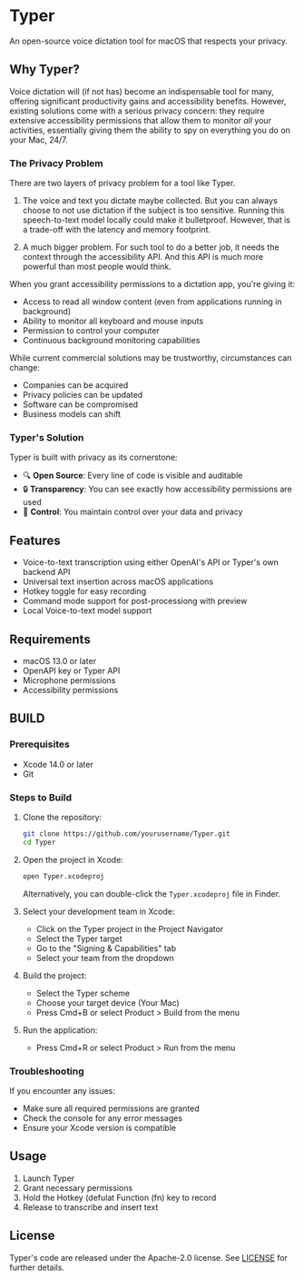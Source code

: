# Typer

An open-source voice dictation tool for macOS that respects your privacy.

## Why Typer?

Voice dictation will (if not has) become an indispensable tool for many,
offering significant productivity gains and accessibility benefits. However,
existing solutions come with a serious privacy concern: they require extensive
accessibility permissions that allow them to monitor *all* your activities,
essentially giving them the ability to spy on everything you do on your Mac,
24/7.

### The Privacy Problem

There are two layers of privacy problem for a tool like Typer.

1. The voice and text you dictate maybe collected. But you can always choose to
   not use dictation if the subject is too sensitive. Running this
   speech-to-text model locally could make it bulletproof. However, that is a
   trade-off with the latency and memory footprint.

1. A much bigger problem. For such tool to do a better job, it needs the context
   through the accessibility API. And this API is much more powerful than most
   people would think.

When you grant accessibility permissions to a dictation app, you're giving it:

- Access to read all window content (even from applications running in
  background)
- Ability to monitor all keyboard and mouse inputs
- Permission to control your computer
- Continuous background monitoring capabilities

While current commercial solutions may be trustworthy, circumstances can change:

- Companies can be acquired
- Privacy policies can be updated
- Software can be compromised
- Business models can shift

### Typer's Solution

Typer is built with privacy as its cornerstone:

- 🔍 **Open Source**: Every line of code is visible and auditable
- 🔒 **Transparency**: You can see exactly how accessibility permissions are used
- 💪 **Control**: You maintain control over your data and privacy

## Features

- Voice-to-text transcription using either OpenAI's API or Typer's own backend API
- Universal text insertion across macOS applications
- Hotkey toggle for easy recording
- Command mode support for post-processiong with preview
- Local Voice-to-text model support

## Requirements

- macOS 13.0 or later
- OpenAPI key or Typer API
- Microphone permissions
- Accessibility permissions

## BUILD

### Prerequisites

- Xcode 14.0 or later
- Git

### Steps to Build

1. Clone the repository:

   ```bash
   git clone https://github.com/yourusername/Typer.git
   cd Typer
   ```

1. Open the project in Xcode:

   ```bash
   open Typer.xcodeproj
   ```

   Alternatively, you can double-click the `Typer.xcodeproj` file in Finder.

1. Select your development team in Xcode:

   - Click on the Typer project in the Project Navigator
   - Select the Typer target
   - Go to the "Signing & Capabilities" tab
   - Select your team from the dropdown

1. Build the project:

   - Select the Typer scheme
   - Choose your target device (Your Mac)
   - Press Cmd+B or select Product > Build from the menu

1. Run the application:

   - Press Cmd+R or select Product > Run from the menu

### Troubleshooting

If you encounter any issues:

- Make sure all required permissions are granted
- Check the console for any error messages
- Ensure your Xcode version is compatible

## Usage

1. Launch Typer
1. Grant necessary permissions
1. Hold the Hotkey (defulat Function (fn) key to record
1. Release to transcribe and insert text

## License

Typer's code are released under the Apache-2.0 license. See [LICENSE](LICENSE) for further details.
